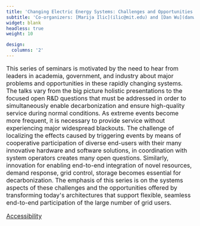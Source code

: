 ```yaml
---
title: 'Changing Electric Energy Systems: Challenges and Opportunities'
subtitle: 'Co-organizers: [Marija Ilic](ilic@mit.edu) and [Dan Wu](danwumit@mit.edu)'
widget: blank
headless: true
weight: 10

design:
  columns: '2'
---
```



<font size="3">

This series of seminars is motivated by the need to hear from leaders in
academia, government, and industry about major problems and opportunities in
these rapidly changing systems. The talks vary from the big picture holistic
presentations to the focused open R&D questions that must be addressed in order
to simultaneously enable decarbonization and ensure high-quality service
during normal conditions. As extreme events become more frequent, it is
necessary to provide service without experiencing major widespread blackouts.
The challenge of localizing the effects caused by triggering events by means of
cooperative participation of diverse end-users with their many innovative
hardware and software solutions, in coordination with system operators creates
many open questions. Similarly, innovation for enabling end-to-end
integration of novel resources, demand response, grid control, storage becomes
essential for decarbonization. The emphasis of this series is on the systems
aspects of these challenges and the opportunities offered by transforming
today's architectures that support flexible, seamless end-to-end participation
of the large number of grid users.


[Accessibility](https://accessibility.mit.edu/)

</font>
